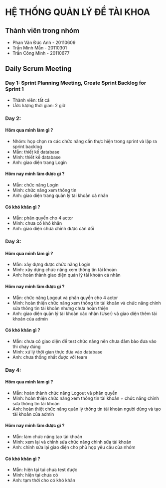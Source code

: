 # HỆ THỐNG QUẢN LÝ ĐỀ TÀI KHOA

## Thành viên trong nhóm
- Phan Văn Đức Anh - 20110609
- Trần Minh Mẫn - 20110301
- Trần Công Minh - 20110677

## Daily Scrum Meeting
### Day 1: Sprint Planning Meeting, Create Sprint Backlog for Sprint 1
- Thành viên: tất cả
- Ước lượng thời gian: 2 giờ

### Day 2:
#### Hôm qua mình làm gì ?
- Nhóm: họp chọn ra các chức năng cần thực hiện trong sprint và lập ra sprint backlog
- Mẫn: thiết kế database
- Minh: thiết kế database
- Anh: giao diện trang Login
#### Hôm nay mình làm được gì ?
- Mẫn: chức năng Login
- Minh: chức năng xem thông tin 
- Anh: giao diện trang quản lý tài khoản cá nhân
#### Có khó khăn gì ?
- Mẫn: phân quyền cho 4 actor
- Minh: chưa có khó khăn
- Anh: giao diện chưa chỉnh được căn đối

### Day 3:
#### Hôm qua mình làm gì ?
- Mẫn: xây dựng được chức năng Login
- Minh: xây dựng chức năng xem thông tin tài khoản
- Anh: hoàn thành giao diện quản lý tài khoản cá nhân
#### Hôm nay mình làm được gì ?
- Mẫn: chức năng Logout và phân quyền cho 4 actor
- Minh: hoàn thiện chức năng xem thông tin tài khoản và chức năng chỉnh sửa thông tin tài khoản nhưng chưa hoàn thiện
- Anh: giao diện quản lý tài khoản các nhân (User) và giao diện thêm tài khoản của admin
#### Có khó khăn gì ?
- Mẫn: chưa có giao diện để test chức năng nên chưa đảm bảo đưa vào thì chạy đúng
- Minh: xứ lý thời gian thực đưa vào database
- Anh: chưa thống nhất được với team

### Day 4:
#### Hôm qua mình làm gì ?
- Mẫn: hoàn thành chức năng Logout và phân quyền
- Minh: hoàn thiện chức năng xem thông tin tài khoản + chức năng chỉnh sửa thông tin tài khoản
- Anh: hoàn thiệt chức năng quản lý thông tin tài khoản người dùng và tạo tài khoản của admin
#### Hôm nay mình làm được gì ?
- Mẫn: làm chức năng tạo tài khoản
- Minh: xem lại và chỉnh sửa chức năng chỉnh sửa tài khoản
- Anh: chỉnh sửa lại giao diện cho phù họp yêu cầu của nhóm 
#### Có khó khăn gì ?
- Mẫn: hiện tại tui chưa test được
- Minh: hiện tại chưa có
- Anh: tạm thời cho có khó khăn
